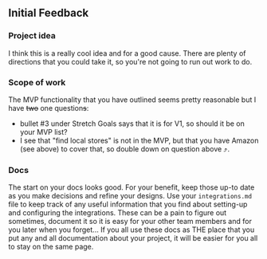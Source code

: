 ## Initial Feedback 

### Project idea
I think this is a really cool idea and for a good cause. There are plenty of directions that you could take it, so you're not going to run out work to do.

### Scope of work
The MVP functionality that you have outlined seems pretty reasonable but I have ~~two~~ one question~~s~~:
- bullet #3 under Stretch Goals says that it is for V1, so should it be on your MVP list?
- I see that "find local stores" is not in the MVP, but that you have Amazon (see above) to cover that, so double down on question above ⤴.

### Docs
The start on your docs looks good. For your benefit, keep those up-to date as you make decisions and refine your designs. Use your `integrations.md` file to keep track of any useful information that you find about setting-up and configuring the integrations. These can be a pain to figure out sometimes, document it so it is easy for your other team members and for you later when you forget... If you all use these docs as THE place that you put any and all documentation about your project, it will be easier for you all to stay on the same page.

